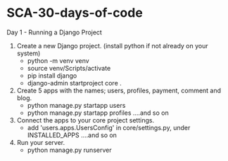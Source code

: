# SCA-30-days-of-code

Day 1 - Running a Django Project

1. Create a new Django project. (install python if not already on your system)
    - python -m venv venv
    - source venv/Scripts/activate
    - pip install django
    - django-admin startproject core .
2. Create 5 apps with the names; users, profiles, payment, comment and blog.
    - python manage.py startapp users
    - python manage.py startapp profiles  ....and so on
3. Connect the apps to your core project settings.
    - add 'users.apps.UsersConfig' in core/settings.py, under INSTALLED_APPS   ....and so on
4. Run your server.
    - python manage.py runserver